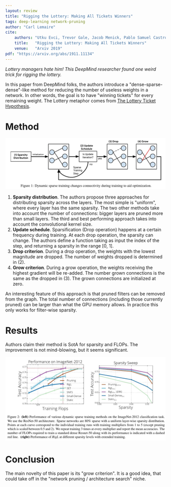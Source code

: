 ```yaml
---
layout: review
title: "Rigging the Lottery: Making All Tickets Winners"
tags: deep-learning network-pruning
author: "Carl Lemaire"
cite:
    authors: "Utku Evci, Trevor Gale, Jacob Menick, Pablo Samuel Castro, Erich Elsen"
    title:   "Rigging the Lottery: Making All Tickets Winners"
    venue:   "Arxiv 2019"
pdf: "https://arxiv.org/abs/1911.11134"
---
```


_Lottery managers hate him! This DeepMind researcher found one weird trick for rigging the lottery._

In this paper from DeepMind folks, the authors introduce a "dense-sparse-dense"-like method for reducing the number of useless weights in a network. In other words, the goal is to have "winning tickets" for every remaining weight. The Lottery metaphor comes from [The Lottery Ticket Hypothesis](https://vitalab.github.io/article/2018/05/17/lottery-ticket-hypothesis.html).

# Method

![](/article/images/rigging-the-lottery/fig1.jpg)

1. **Sparsity distribution**. The authors propose three approaches for distributing sparsity across the layers. The most simple is "uniform", where every layer has the same sparsity. The two other methods take into account the number of connections: bigger layers are pruned more than small layers. The third and best performing approach takes into account the convolutional kernel size.
2. **Update schedule**. Sparsification (Drop operation) happens at a certain frequency during training. At each drop operation, the sparsity can change. The authors define a function taking as input the index of the step, and returning a sparsity in the range [0, 1].
3. **Drop criterion**. During a drop operation, the weights with the lowest magnitude are dropped. The number of weights dropped is determined in (2).
4. **Grow criterion**. During a grow operation, the weights receiving the highest gradient will be re-added. The number grown connections is the same as the dropped in (3). The grown connections are initialized at zero.

An interesting feature of this approach is that pruned filters can be removed from the graph. The total number of connections (including those currently pruned) can be larger than what the GPU memory allows. In practice this only works for filter-wise sparsity.

# Results

Authors claim their method is SotA for sparsity and FLOPs. The improvement is not mind-blowing, but it seems significant.

![](/article/images/rigging-the-lottery/fig2.jpg)

# Conclusion

The main novelty of this paper is its "grow criterion". It is a good idea, that could take off in the "network pruning / architecture search" niche.
